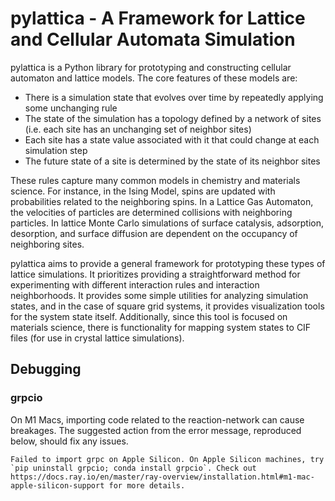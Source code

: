 # pylattica - A Framework for Lattice and Cellular Automata Simulation

pylattica is a Python library for prototyping and constructing cellular automaton and lattice models. The core features of these models are:

- There is a simulation state that evolves over time by repeatedly applying some unchanging rule
- The state of the simulation has a topology defined by a network of sites (i.e. each site has an unchanging set of neighbor sites)
- Each site has a state value associated with it that could change at each simulation step
- The future state of a site is determined by the state of its neighbor sites

These rules capture many common models in chemistry and materials science. For instance, in the Ising Model, spins are updated with probabilities related to the neighboring spins. In a Lattice Gas Automaton, the velocities of particles are determined collisions with neighboring particles. In lattice Monte Carlo simulations of surface catalysis, adsorption, desorption, and surface diffusion are dependent on the occupancy of neighboring sites.

pylattica aims to provide a general framework for prototyping these types of lattice simulations. It prioritizes providing a straightforward method for experimenting with different interaction rules and interaction neighborhoods. It provides some simple utilities for analyzing simulation states, and in the case of square grid systems, it provides visualization tools for the system state itself. Additionally, since this tool is focused on materials science, there is functionality for mapping system states to CIF files (for use in crystal lattice simulations).

## Debugging

### grpcio

On M1 Macs, importing code related to the reaction-network can cause breakages. The suggested action from the error message, reproduced below, should fix any issues.

```
Failed to import grpc on Apple Silicon. On Apple Silicon machines, try `pip uninstall grpcio; conda install grpcio`. Check out https://docs.ray.io/en/master/ray-overview/installation.html#m1-mac-apple-silicon-support for more details.
```
